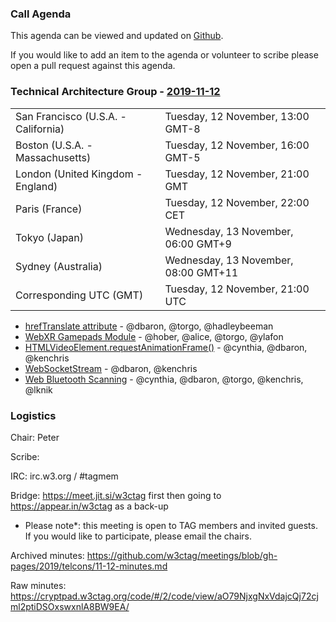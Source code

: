 ### Call Agenda

This agenda can be viewed and updated on [Github](https://github.com/w3ctag/meetings/blob/gh-pages/2019/telcons/11-12-agenda.md).

If you would like to add an item to the agenda or volunteer to scribe please open a pull request against this agenda.

### Technical Architecture Group - [2019-11-12](https://www.timeanddate.com/worldclock/converter.html?iso=20191112T210000&p1=224&p2=43&p3=136&p4=195&p5=248&p6=240)

<table>
<tr><td> San Francisco (U.S.A. - California) <td> Tuesday, 12 November, 13:00 GMT-8</td></tr>
<tr><td> Boston (U.S.A. - Massachusetts) <td> Tuesday, 12 November, 16:00 GMT-5</td></tr>
<tr><td> London (United Kingdom - England) <td> Tuesday, 12 November, 21:00 GMT</td></tr>
<tr><td> Paris (France) <td> Tuesday, 12 November, 22:00 CET</td></tr>
<tr><td> Tokyo (Japan) <td> Wednesday, 13 November, 06:00 GMT+9</td></tr>
<tr><td> Sydney (Australia) <td> Wednesday, 13 November, 08:00 GMT+11</td></tr>
<tr><td> Corresponding UTC (GMT) <td> Tuesday, 12 November, 21:00 UTC</td></tr>
</table>

* [hrefTranslate attribute](https://github.com/w3ctag/design-reviews/issues/301) - @dbaron, @torgo, @hadleybeeman
* [WebXR Gamepads Module](https://github.com/w3ctag/design-reviews/issues/430) - @hober, @alice, @torgo, @ylafon
* [HTMLVideoElement.requestAnimationFrame()](https://github.com/w3ctag/design-reviews/issues/429) - @cynthia, @dbaron, @kenchris
* [WebSocketStream](https://github.com/w3ctag/design-reviews/issues/394) - @dbaron, @kenchris
* [Web Bluetooth Scanning](https://github.com/w3ctag/design-reviews/issues/333) - @cynthia, @dbaron, @torgo, @kenchris, @lknik

### Logistics

Chair: Peter

Scribe:

IRC: irc.w3.org / #tagmem

Bridge: https://meet.jit.si/w3ctag first then going to https://appear.in/w3ctag as a back-up

* Please note*: this meeting is open to TAG members and invited guests. If you would like to participate, please email the chairs.

Archived minutes: https://github.com/w3ctag/meetings/blob/gh-pages/2019/telcons/11-12-minutes.md

Raw minutes: https://cryptpad.w3ctag.org/code/#/2/code/view/aO79NjxgNxVdajcQj72cjml2ptiDSOxswxnlA8BW9EA/
